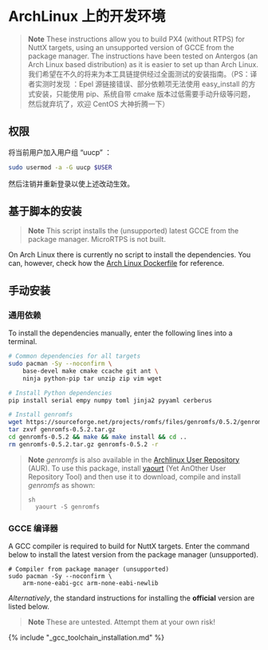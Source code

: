 # ArchLinux 上的开发环境

> **Note** These instructions allow you to build PX4 (without RTPS) for NuttX targets, using an unsupported version of GCCE from the package manager. The instructions have been tested on Antergos (an Arch Linux based distribution) as it is easier to set up than Arch Linux. 我们希望在不久的将来为本工具链提供经过全面测试的安装指南。（PS：译者实测时发现 ：Epel 源链接错误、部分依赖项无法使用 easy_install 的方式安装，只能使用 pip、系统自带 cmake 版本过低需要手动升级等问题，然后就弃坑了，欢迎 CentOS 大神折腾一下）

## 权限

将当前用户加入用户组 “uucp” ：

```sh
sudo usermod -a -G uucp $USER
```

然后注销并重新登录以使上述改动生效。

## 基于脚本的安装

> **Note** This script installs the (unsupported) latest GCCE from the package manager. MicroRTPS is not built.

On Arch Linux there is currently no script to install the dependencies. You can, however, check how the [Arch Linux Dockerfile](https://github.com/PX4/containers/blob/master/docker/px4-dev/Dockerfile_base-archlinux) for reference.

## 手动安装

### 通用依赖

To install the dependencies manually, enter the following lines into a terminal.

```sh
# Common dependencies for all targets
sudo pacman -Sy --noconfirm \
    base-devel make cmake ccache git ant \
    ninja python-pip tar unzip zip vim wget

# Install Python dependencies
pip install serial empy numpy toml jinja2 pyyaml cerberus

# Install genromfs
wget https://sourceforge.net/projects/romfs/files/genromfs/0.5.2/genromfs-0.5.2.tar.gz
tar zxvf genromfs-0.5.2.tar.gz
cd genromfs-0.5.2 && make && make install && cd ..
rm genromfs-0.5.2.tar.gz genromfs-0.5.2 -r 
```

> **Note** *genromfs* is also available in the [Archlinux User Repository](https://aur.archlinux.org/packages/genromfs/) (AUR). To use this package, install [yaourt](https://archlinux.fr/yaourt-en) (Yet AnOther User Repository Tool) and then use it to download, compile and install *genromfs* as shown: 
> 
>     sh
>       yaourt -S genromfs

### GCCE 编译器

A GCC compiler is required to build for NuttX targets. Enter the command below to install the latest version from the package manager (unsupported).

    # Compiler from package manager (unsupported)
    sudo pacman -Sy --noconfirm \
        arm-none-eabi-gcc arm-none-eabi-newlib
    

*Alternatively*, the standard instructions for installing the **official** version are listed below.

> **Note** These are untested. Attempt them at your own risk!

<!-- import GCC toolchain common documentation -->

{% include "_gcc_toolchain_installation.md" %}